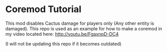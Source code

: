Coremod Tutorial
=====================

This mod disables Cactus damage for players only (Any other entity is damaged). This repo is used as an example for how to make a coremod in my video located here: http://youtu.be/FgaxnpD-DC4

(I will not be updating this repo if it becomes outdated)